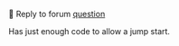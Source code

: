 ﻿:small_blue_diamond: Reply to forum [question](https://docs.microsoft.com/en-us/answers/questions/856443/how-to-get-the-text-from-textboxes-and-write-it-in.html)

Has just enough code to allow a jump start.